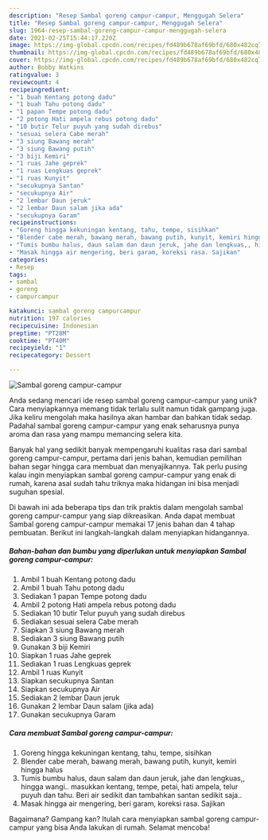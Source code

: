 ```yaml
---
description: "Resep Sambal goreng campur-campur, Menggugah Selera"
title: "Resep Sambal goreng campur-campur, Menggugah Selera"
slug: 1964-resep-sambal-goreng-campur-campur-menggugah-selera
date: 2021-02-25T15:44:17.220Z
image: https://img-global.cpcdn.com/recipes/fd489b678af69bfd/680x482cq70/sambal-goreng-campur-campur-foto-resep-utama.jpg
thumbnail: https://img-global.cpcdn.com/recipes/fd489b678af69bfd/680x482cq70/sambal-goreng-campur-campur-foto-resep-utama.jpg
cover: https://img-global.cpcdn.com/recipes/fd489b678af69bfd/680x482cq70/sambal-goreng-campur-campur-foto-resep-utama.jpg
author: Bobby Watkins
ratingvalue: 3
reviewcount: 4
recipeingredient:
- "1 buah Kentang potong dadu"
- "1 buah Tahu potong dadu"
- "1 papan Tempe potong dadu"
- "2 potong Hati ampela rebus potong dadu"
- "10 butir Telur puyuh yang sudah direbus"
- "sesuai selera Cabe merah"
- "3 siung Bawang merah"
- "3 siung Bawang putih"
- "3 biji Kemiri"
- "1 ruas Jahe geprek"
- "1 ruas Lengkuas geprek"
- "1 ruas Kunyit"
- "secukupnya Santan"
- "secukupnya Air"
- "2 lembar Daun jeruk"
- "2 lembar Daun salam jika ada"
- "secukupnya Garam"
recipeinstructions:
- "Goreng hingga kekuningan kentang, tahu, tempe, sisihkan"
- "Blender cabe merah, bawang merah, bawang putih, kunyit, kemiri hingga halus"
- "Tumis bumbu halus, daun salam dan daun jeruk, jahe dan lengkuas,, hingga wangi.. masukkan kentang, tempe, petai, hati ampela, telur puyuh dan tahu. Beri air sedikit dan tambahkan santan sedikit saja.."
- "Masak hingga air mengering, beri garam, koreksi rasa. Sajikan"
categories:
- Resep
tags:
- sambal
- goreng
- campurcampur

katakunci: sambal goreng campurcampur 
nutrition: 197 calories
recipecuisine: Indonesian
preptime: "PT28M"
cooktime: "PT40M"
recipeyield: "1"
recipecategory: Dessert

---
```



![Sambal goreng campur-campur](https://img-global.cpcdn.com/recipes/fd489b678af69bfd/680x482cq70/sambal-goreng-campur-campur-foto-resep-utama.jpg)

Anda sedang mencari ide resep sambal goreng campur-campur yang unik? Cara menyiapkannya memang tidak terlalu sulit namun tidak gampang juga. Jika keliru mengolah maka hasilnya akan hambar dan bahkan tidak sedap. Padahal sambal goreng campur-campur yang enak seharusnya punya aroma dan rasa yang mampu memancing selera kita.



Banyak hal yang sedikit banyak mempengaruhi kualitas rasa dari sambal goreng campur-campur, pertama dari jenis bahan, kemudian pemilihan bahan segar hingga cara membuat dan menyajikannya. Tak perlu pusing kalau ingin menyiapkan sambal goreng campur-campur yang enak di rumah, karena asal sudah tahu triknya maka hidangan ini bisa menjadi suguhan spesial.


Di bawah ini ada beberapa tips dan trik praktis dalam mengolah sambal goreng campur-campur yang siap dikreasikan. Anda dapat membuat Sambal goreng campur-campur memakai 17 jenis bahan dan 4 tahap pembuatan. Berikut ini langkah-langkah dalam menyiapkan hidangannya.

<!--inarticleads1-->

##### Bahan-bahan dan bumbu yang diperlukan untuk menyiapkan Sambal goreng campur-campur:

1. Ambil 1 buah Kentang potong dadu
1. Ambil 1 buah Tahu potong dadu
1. Sediakan 1 papan Tempe potong dadu
1. Ambil 2 potong Hati ampela rebus potong dadu
1. Sediakan 10 butir Telur puyuh yang sudah direbus
1. Sediakan sesuai selera Cabe merah
1. Siapkan 3 siung Bawang merah
1. Sediakan 3 siung Bawang putih
1. Gunakan 3 biji Kemiri
1. Siapkan 1 ruas Jahe geprek
1. Sediakan 1 ruas Lengkuas geprek
1. Ambil 1 ruas Kunyit
1. Siapkan secukupnya Santan
1. Siapkan secukupnya Air
1. Sediakan 2 lembar Daun jeruk
1. Gunakan 2 lembar Daun salam (jika ada)
1. Gunakan secukupnya Garam




<!--inarticleads2-->

##### Cara membuat Sambal goreng campur-campur:

1. Goreng hingga kekuningan kentang, tahu, tempe, sisihkan
1. Blender cabe merah, bawang merah, bawang putih, kunyit, kemiri hingga halus
1. Tumis bumbu halus, daun salam dan daun jeruk, jahe dan lengkuas,, hingga wangi.. masukkan kentang, tempe, petai, hati ampela, telur puyuh dan tahu. Beri air sedikit dan tambahkan santan sedikit saja..
1. Masak hingga air mengering, beri garam, koreksi rasa. Sajikan




Bagaimana? Gampang kan? Itulah cara menyiapkan sambal goreng campur-campur yang bisa Anda lakukan di rumah. Selamat mencoba!
